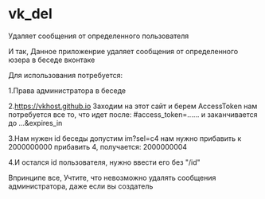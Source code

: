 # vk_del  
Удаляет сообщения от определенного пользователя  
  
И так, Данное приложенрие удаляет сообщения от определенного юзера в беседе вконтаке  
  
Для использования потребуется:  
  
1.Права администратора в беседе  
  
2.https://vkhost.github.io Заходим на этот сайт и берем AccessToken нам потребуется все то, что идет после: #access_token=...... и заканчивается до ...&expires_in 
  
3.Нам нужен id беседы допустим im?sel=c4 нам нужно прибавить к 2000000000 прибавить 4, получается: 2000000004  
  
4.И остался id пользователя, нужно ввести его без "/id"  
  
  
Впринципе все, Учтите, что невозможно удалять сообщения администратора, даже если вы создатель  
